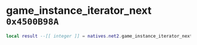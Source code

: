# game_instance_iterator_next `0x4500B98A`

```lua
local result --[[ integer ]] = natives.net2.game_instance_iterator_next(_unk0 --[[ integer ]])
```